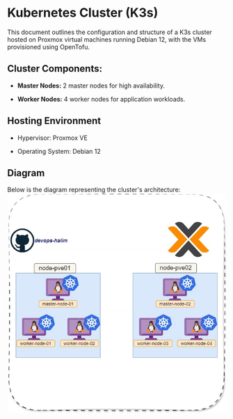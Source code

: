 # __Kubernetes Cluster (K3s)__

This document outlines the configuration and structure of a K3s cluster hosted on Proxmox virtual machines running Debian 12, with the VMs provisioned using OpenTofu.

## Cluster Components:

* __Master Nodes:__ 2 master nodes for high availability.

* __Worker Nodes:__ 4 worker nodes for application workloads.

## Hosting Environment

- Hypervisor: Proxmox VE

- Operating System: Debian 12

## Diagram

Below is the diagram representing the cluster's architecture:
![Architecture Diagram](k3s.jpg)

